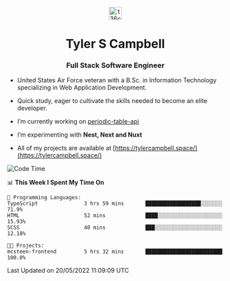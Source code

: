 <p align="center">
<a href="https://www.linkedin.com/in/t36campbell" target="blank"><img align="center" src="https://ik.imagekit.io/t36campbell/Portfolio/linkedin.png.original_m8bbGgPh6.png" alt="t36campbell" height="30" width="30" /></a>
</p>
<h1 align="center">Tyler S Campbell</h1>
<h3 align="center">Full Stack Software Engineer</h3>

* United States Air Force veteran with a B.Sc. in Information Technology specializing in Web Application Development. 

* Quick study, eager to cultivate the skills needed to become an elite developer.

* I’m currently working on [periodic-table-api](https://github.com/t36campbell/periodic-table-api)

* I’m experimenting with **Nest, Next and Nuxt**

* All of my projects are available at [https://tylercampbell.space/](https://tylercampbell.space/)

<!--START_SECTION:waka-->
![Code Time](http://img.shields.io/badge/Code%20Time-1%2C632%20hrs%2011%20mins-blue)

📊 **This Week I Spent My Time On** 

```text
💬 Programming Languages: 
TypeScript               3 hrs 59 mins       ██████████████████░░░░░░░   71.9% 
HTML                     52 mins             ████░░░░░░░░░░░░░░░░░░░░░   15.93% 
SCSS                     40 mins             ███░░░░░░░░░░░░░░░░░░░░░░   12.18%

🐱‍💻 Projects: 
mcsteen-frontend         5 hrs 32 mins       █████████████████████████   100.0%

```


 Last Updated on 20/05/2022 11:09:09 UTC
<!--END_SECTION:waka-->
